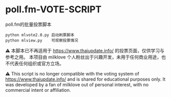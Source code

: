 # poll.fm-VOTE-SCRIPT
poll.fm的批量投票脚本
```
python mlvote2.0.py 启动刷票脚本
python mlview.py    可观察投票情况
```
⚠️ 本脚本已不再适用于 https://www.thaiupdate.info/ 的投票页面，仅供学习与参考之用。
本项目由 milklove 个人粉丝出于兴趣开发，未用于任何商业用途，也不代表任何组织或官方立场。


⚠️ This script is no longer compatible with the voting system of https://www.thaiupdate.info/ and is shared for educational purposes only.
It was developed by a fan of milklove out of personal interest, with no commercial intent or affiliation.